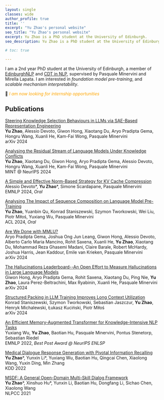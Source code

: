 ```yaml
---
layout: single
classes: wide
author_profile: true
title: ''
excerpt: "Yu Zhao's personal website"
seo_title: "Yu Zhao's personal website"
excerpt: Yu Zhao is a PhD student at the University of Edinburgh.
seo_description: Yu Zhao is a PhD student at the University of Edinburgh.

# toc: true

---
```


I am a 2nd year PhD student at the University of Edinburgh, a member of [EdinburghNLP](https://edinburghnlp.inf.ed.ac.uk/) and [CDT in NLP](https://web.inf.ed.ac.uk/cdt/natural-language-processing), supervised by Pasquale Minervini and Mirella Lapata. I am interested in _foundation model pre-training_, and _scalable mechanism interpretability_. 


📌 *<font color=orange>I am now looking for internship opportunities</font>*

<!-- | *opening the black box for efficient training/inference* -->

## Publications

[Steering Knowledge Selection Behaviours in LLMs via SAE-Based Representation Engineering](https://arxiv.org/abs/2410.15999)  
**Yu Zhao**, Alessio Devoto, Giwon Hong, Xiaotang Du, Aryo Pradipta Gema, Hongru Wang, Xuanli He, Kam-Fai Wong, Pasquale Minervini  
arXiv 2024

[Analysing the Residual Stream of Language Models Under Knowledge Conflicts](https://arxiv.org/abs/2410.16090)  
**Yu Zhao**, Xiaotang Du, Giwon Hong, Aryo Pradipta Gema, Alessio Devoto, Hongru Wang, Xuanli He, Kam-Fai Wong, Pasquale Minervini  
MINT @ NeurIPS 2024

[A Simple and Effective  Norm-Based Strategy for KV Cache Compression](https://arxiv.org/abs/2406.11430)  
Alessio Devoto\*, **Yu Zhao**\*, Simone Scardapane, Pasquale Minervini  
EMNLP 2024, _Oral_

[Analysing The Impact of Sequence Composition on Language Model Pre-Training](https://arxiv.org/abs/2402.13991)  
**Yu Zhao**, Yuanbin Qu, Konrad Staniszewski, Szymon Tworkowski, Wei Liu, Piotr Miłoś, Yuxiang Wu, Pasquale Minervini  
ACL 2024, _Oral_

[Are We Done with MMLU?](https://arxiv.org/abs/2406.04127)  
Aryo Pradipta Gema, Joshua Ong Jun Leang, Giwon Hong, Alessio Devoto, Alberto Carlo Maria Mancino, Rohit Saxena, Xuanli He, **Yu Zhao**, Xiaotang Du, Mohammad Reza Ghasemi Madani, Claire Barale, Robert McHardy, Joshua Harris, Jean Kaddour, Emile van Krieken, Pasquale Minervini  
arXiv 2024

[The Hallucinations Leaderboard--An Open Effort to Measure Hallucinations in Large Language Models](https://arxiv.org/abs/2404.05904)  
Giwon Hong, Aryo Pradipta Gema, Rohit Saxena, Xiaotang Du, Ping Nie, **Yu Zhao**, Laura Perez-Beltrachini, Max Ryabinin, Xuanli He, Pasquale Minervini  
arXiv 2024

[Structured Packing in LLM Training Improves Long Context Utilization](https://arxiv.org/abs/2312.17296)  
Konrad Staniszewski, Szymon Tworkowski, Sebastian Jaszczur, **Yu Zhao**, Henryk Michalewski, Łukasz Kuciński, Piotr Miłoś  
arXiv 2024

[An Efficient Memory-Augmented Transformer for Knowledge-Intensive NLP Tasks](https://arxiv.org/abs/2210.16773)  
Yuxiang Wu, **Yu Zhao**, Baotian Hu, Pasquale Minervini, Pontus Stenetorp, Sebastian Riedel  
EMNLP 2022, _Best Post Award @ NeurIPS ENLSP_

[Medical Dialogue Response Generation with Pivotal Information Recalling](https://dl.acm.org/doi/abs/10.1145/3534678.3542674)  
**Yu Zhao**\*, Yunxin Li\*, Yuxiang Wu, Baotian Hu, Qingcai Chen, Xiaolong Wang, Yuxin Ding, Min Zhang  
KDD 2022

[MSDF: A General Open-Domain Multi-Skill Dialog Framework](https://link.springer.com/chapter/10.1007/978-3-030-88483-3_29)  
**Yu Zhao**\*, Xinshuo Hu\*, Yunxin Li, Baotian Hu, Dongfang Li, Sichao Chen, Xiaolong Wang  
NLPCC 2021

